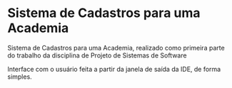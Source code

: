 # Sistema de Cadastros para uma Academia

Sistema de Cadastros para uma Academia, realizado como primeira parte do trabalho da disciplina de Projeto de Sistemas de Software 

Interface com o usuário feita a partir da janela de saída da IDE, de forma simples. 
